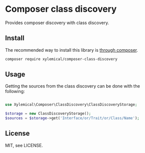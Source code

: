 # Composer class discovery

Provides composer discovery with class discovery.

## Install

The recommended way to install this library is [through composer](http://getcomposer.org).

```sh
composer require xylemical/composer-class-discovery
```

## Usage

Getting the sources from the class discovery can be done with the following:

```php

use Xylemical\Composer\ClassDiscovery\ClassDiscoveryStorage;

$storage = new ClassDiscoveryStorage();
$sources = $storage->get('Interface/or/Trait/or/Class/Name');
```

## License

MIT, see LICENSE.
